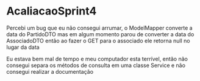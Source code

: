 # AcaliacaoSprint4

Percebi um bug que eu não consegui arrumar, o ModelMapper converte a data do PartidoDTO mas em algum momento parou de converter a data do AssociadoDTO então ao fazer o GET para o associado ele retorna null no lugar da data

<p> Eu estava bem mal de tempo e meu computador esta terrível, então não consegui separa os métodos de consulta em uma classe Service e não consegui realizar a documentação </p>
